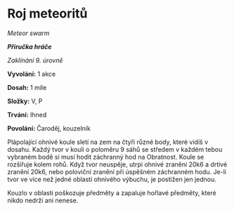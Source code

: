 # Roj meteoritů

*Meteor swarm*

***Příručka hráče***

*Zaklínání 9. úrovně*

**Vyvolání:** 1 akce

**Dosah:** 1 míle

**Složky:** V, P

**Trvání:** Ihned

**Povolání:** Čaroděj, kouzelník

Plápolající ohnivé koule sletí na zem na čtyři různé body, které vidíš v dosahu. Každý tvor v kouli o poloměru 9 sáhů se středem v každém tebou vybraném bodě si musí hodit záchranný hod na Obratnost. Koule se rozšiřuje kolem rohů. Když tvor neuspěje, utrpí ohnivé zranění 20k6 a drtivé zranění 20k6, nebo poloviční zranění při úspěšném záchranném hodu. Je-li tvor ve více než jedné oblasti ohnivého výbuchu, je postižen jen jednou.

Kouzlo v oblasti poškozuje předměty a zapaluje hořlavé předměty, které nikdo nedrží ani nenese.
<!--stackedit_data:
eyJoaXN0b3J5IjpbLTQ5ODUzMjkzNl19
-->